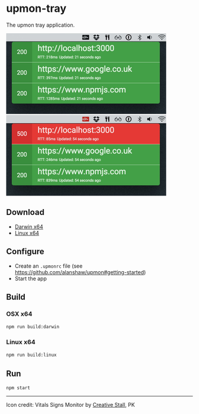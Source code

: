 # upmon-tray
The upmon tray application.

<img src="https://raw.githubusercontent.com/alanshaw/upmon-tray/master/screenshot.jpg" width="432">
<img src="https://raw.githubusercontent.com/alanshaw/upmon-tray/master/screenshot-error.jpg" width="432">

## Download

* [Darwin x64](https://ucarecdn.com/9585e470-4ebc-4acf-aca8-12ec22736a07/upmontrayv100darwinx64.zip)
* [Linux x64](https://ucarecdn.com/6b061d66-d3f0-4ea4-ba7e-cc6ce6c6d4f8/upmontrayv100linuxx64.zip)

## Configure

* Create an `.upmonrc` file (see https://github.com/alanshaw/upmon#getting-started)
* Start the app

## Build

### OSX x64

```sh
npm run build:darwin
```

### Linux x64

```sh
npm run build:linux
```

## Run

```sh
npm start
```

---

Icon credit: Vitals Signs Monitor by [Creative Stall](https://thenounproject.com/creativestall/), PK
